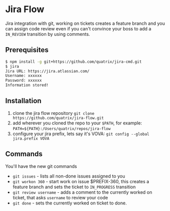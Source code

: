 # Jira Flow 

Jira integration with git, working on tickets creates a feature branch and you can assign code review even if you can't convince your boss to add a ```IN_REVIEW``` transition by using comments.

## Prerequisites
```bash
$ npm install -g git+https://github.com/quatrix/jira-cmd.git
$ jira
Jira URL: https://jira.atlassian.com/
Username: xxxxxx
Password: xxxxxx
Information stored!
```

## Installation
1. clone the jira flow repository ```git clone https://github.com/quatrix/jira-flow.git```
1. add wherever you cloned the repo to your ```$PATH```, for example: ```PATH=${PATH}:/Users/quatrix/repos/jira-flow```
1. configure your jira prefix, lets say it's VOVA: ```git config --global jira.prefix VOVA```


## Commands
You'll have the new git commands

* ```git issues``` - lists all non-done issues assigned to you
* ```git workon 360``` - start work on issue $PREFIX-360, this creates a feature branch and sets the ticket to ```IN_PROGRESS``` transition
* ```git review username``` - adds a comment to the currently worked on ticket, that asks ```username``` to review your code
* ```git done``` - sets the currently worked on ticket to done.

